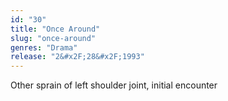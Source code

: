 ```yaml
---
id: "30"
title: "Once Around"
slug: "once-around"
genres: "Drama"
release: "2&#x2F;28&#x2F;1993"
---
```


Other sprain of left shoulder joint, initial encounter

